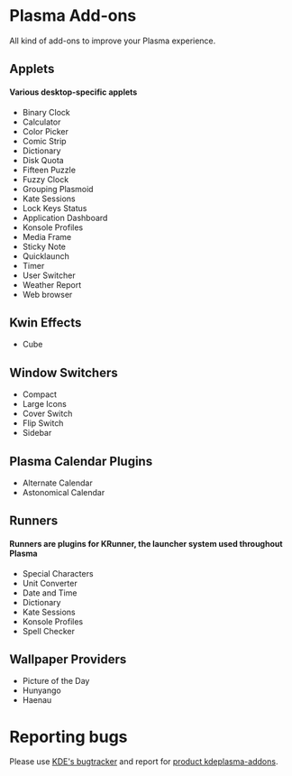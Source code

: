 # Plasma Add-ons

All kind of add-ons to improve your Plasma experience.


## Applets
#### Various desktop-specific applets
- Binary Clock
- Calculator
- Color Picker
- Comic Strip
- Dictionary
- Disk Quota
- Fifteen Puzzle
- Fuzzy Clock
- Grouping Plasmoid
- Kate Sessions
- Lock Keys Status
- Application Dashboard
- Konsole Profiles
- Media Frame
- Sticky Note
- Quicklaunch
- Timer
- User Switcher
- Weather Report
- Web browser

## Kwin Effects
- Cube

## Window Switchers
- Compact
- Large Icons
- Cover Switch
- Flip Switch
- Sidebar

## Plasma Calendar Plugins
- Alternate Calendar
- Astonomical Calendar

## Runners
#### Runners are plugins for KRunner, the launcher system used throughout Plasma
- Special Characters
- Unit Converter
- Date and Time
- Dictionary
- Kate Sessions
- Konsole Profiles
- Spell Checker

## Wallpaper Providers
- Picture of the Day
- Hunyango
- Haenau


# Reporting bugs
Please use [KDE's bugtracker](https://bugs.kde.org) and report for [product kdeplasma-addons](https://bugs.kde.org/enter_bug.cgi?product=kdeplasma-addons).